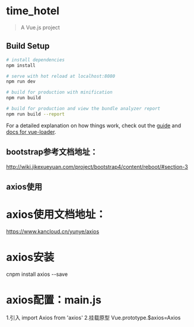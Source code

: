 # time_hotel

> A Vue.js project

## Build Setup

``` bash
# install dependencies
npm install

# serve with hot reload at localhost:8080
npm run dev

# build for production with minification
npm run build

# build for production and view the bundle analyzer report
npm run build --report
```

For a detailed explanation on how things work, check out the [guide](http://vuejs-templates.github.io/webpack/) and [docs for vue-loader](http://vuejs.github.io/vue-loader).



## bootstrap参考文档地址：
http://wiki.jikexueyuan.com/project/bootstrap4/content/reboot/#section-3


## axios使用

# axios使用文档地址：
https://www.kancloud.cn/yunye/axios

# axios安装
cnpm install axios --save

# axios配置：main.js

1.引入
import Axios from 'axios'
2.挂载原型
Vue.prototype.$axios=Axios
